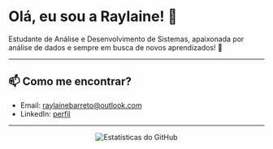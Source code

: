 # Olá, eu sou a Raylaine! 👋

Estudante de Análise e Desenvolvimento de Sistemas, apaixonada por análise de dados e sempre em busca de novos aprendizados! 🚀

---


## 📫 Como me encontrar?

- Email: raylainebarreto@outlook.com
- LinkedIn: [perfil](https://www.linkedin.com/in/raylaine-barreto)


---


<p align="center">
  <img src="https://github-readme-stats.vercel.app/api?username=Raybarreto&show_icons=true&theme=radical" alt="Estatísticas do GitHub" />
</p>
